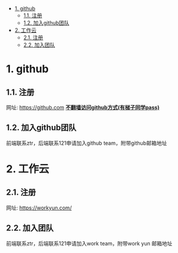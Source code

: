 <!-- TOC -->

- [1. github](#1-github)
    - [1.1. 注册](#11-注册)
    - [1.2. 加入github团队](#12-加入github团队)
- [2. 工作云](#2-工作云)
    - [2.1. 注册](#21-注册)
    - [2.2. 加入团队](#22-加入团队)

<!-- /TOC -->
# 1. github

## 1.1. 注册

网址: https://github.com
**[不翻墙访问github方式(有梯子同学pass)](dns_setting.md)**

## 1.2. 加入github团队

前端联系ztr，后端联系121申请加入github team，附带github邮箱地址

# 2. 工作云

## 2.1. 注册

网址: https://workyun.com/

## 2.2. 加入团队

前端联系ztr，后端联系121申请加入work team，附带work yun 邮箱地址
